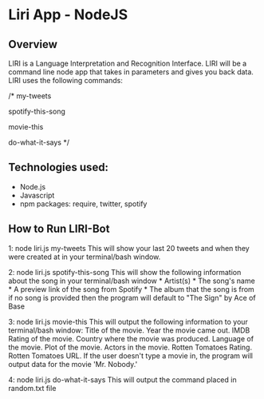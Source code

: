 # Liri App - NodeJS
## Overview
LIRI is a Language Interpretation and Recognition Interface. LIRI will be a command line node app that takes in parameters and gives you back data. LIRI uses the following commands:

/* my-tweets

spotify-this-song

movie-this

do-what-it-says */

## Technologies used:
- Node.js
- Javascript
- npm packages: require, twitter, spotify

## How to Run LIRI-Bot
1: node liri.js my-tweets This will show your last 20 tweets and when they were created at in your terminal/bash window.

2: node liri.js spotify-this-song <song name here> This will show the following information about the song in your terminal/bash window * Artist(s) * The song's name * A preview link of the song from Spotify * The album that the song is from
if no song is provided then the program will default to
"The Sign" by Ace of Base

3: node liri.js movie-this <movie name here>
This will output the following information to your terminal/bash window:
Title of the movie.
Year the movie came out.
IMDB Rating of the movie.
Country where the movie was produced.
Language of the movie.
Plot of the movie.
Actors in the movie.
Rotten Tomatoes Rating.
Rotten Tomatoes URL.
If the user doesn't type a movie in, the program will output data for the movie 'Mr. Nobody.'

4: node liri.js do-what-it-says
This will output the command placed in random.txt file
